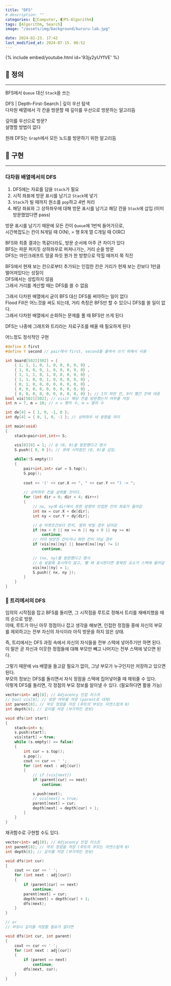 ```yaml
---
title: "DFS"
# description: ""
categories: [💫Computer, 🌓PS-Algorithm]
tags: [Algorithm, Search]
image: "/assets/img/background/kururu-lab.jpg"

date: 2024-02-23. 17:42
last_modified_at: 2024-07-15. 06:52
---
```


{% include embed/youtube.html id='93jy2yUYfVE' %}

## 💫 정의

---

BFS에서 `Queue` 대신 `Stack`을 쓰는  

DFS | Depth-First-Search | 깊이 우선 탐색  
다차원 배열에서 각 칸을 방문할 때 깊이를 우선으로 방문하는 알고리듬  

깊이를 우선으로 방문?  
설명할 방법이 없다  

원래 DFS는 `Graph`에서 모든 노드를 방문하기 위한 알고리듬  

## 💫 구현

---

### 다차원 배열에서의 DFS

1. DFS에는 자료를 담을 `Stack`가 필요
2. 시작 좌표에 방문 표시를 남기고 `Stack`에 넣기
3. `Stack`가 빌 때까지 원소를 `pop`하고 4번 처리
4. 해당 좌표와 그 상하좌우에 대해 방문 표시를 남기고 해당 칸을 `Stack`에 삽입 (이미 방문했었다면 pass)

방문 표시를 남기기 때문에 모든 칸이 `Queue`에 1번씩 들어가므로,  
시간복잡도는 칸이 N개일 때 O(N), = 행 R개 열 C개일 때 O(RC)  

BFS와 최종 결과는 똑같더라도, 방문 순서에 아주 큰 차이가 있다  
BFS는 파문 퍼지듯 상하좌우로 퍼져나가는, 거리 순을 방문  
DFS는 마인크래프트 땅굴 파듯 뭔가 한 방향으로 막힐 때까지 쭉 직진  

BFS에서 현재 보는 칸으로부터 추가되는 인접한 칸은 거리가 현재 보는 칸보다 1만큼 떨어져있다는 성질이  
DFS에서는 성립하지 않음  
그래서 거리를 계산할 때는 DFS를 쓸 수 없음  

그래서 다차원 배열에서 굳이 BFS 대신 DFS를 써야하는 일이 없다  
Flood Fill은 어느것을 써도 되는데, 거리 측정은 BFS만 할 수 있으니 DFS를 쓸 일이 없다.  
그래서 다차원 배열에서 순회하는 문제를 풀 때 BFS만 쓰게 된다  

DFS는 나중에 그래프와 트리라는 자료구조를 배울 때 필요하게 된다  

어느정도 정석적인 구현  

```cpp
#define X first
#define Y second // pair에서 first, second를 줄여서 쓰기 위해서 사용

int board[502][502] = {
	{ 1, 1, 1, 0, 1, 0, 0, 0, 0, 0} ,
	{ 1, 0, 0, 0, 1, 0, 0, 0, 0, 0} ,
	{ 1, 1, 1, 0, 1, 0, 0, 0, 0, 0} ,
	{ 1, 1, 0, 0, 1, 0, 0, 0, 0, 0} ,
	{ 0, 1, 0, 0, 0, 0, 0, 0, 0, 0} ,
	{ 0, 0, 0, 0, 0, 0, 0, 0, 0, 0} ,
	{ 0, 0, 0, 0, 0, 0, 0, 0, 0, 0} }; // 1이 파란 칸, 0이 빨간 칸에 대응
bool vis[502][502]; // visit 해당 칸을 방문했는지 여부를 저장
int n = 7, m = 10; // n = 행의 수, m = 열의 수

int dx[4] = { 1, 0, -1, 0 };
int dy[4] = { 0, 1, 0, -1 }; // 상하좌우 네 방향을 의미

int main(void)
{
	stack<pair<int,int>> S;

	vis[0][0] = 1; // @ (0, 0)을 방문했다고 명시
	S.push({ 0, 0 }); // 큐에 시작점인 (0, 0)을 삽입.
	
	while(!S.empty())
	{
		pair<int,int> cur = S.top();
		S.pop();
		
		cout << '(' << cur.X << ", " << cur.Y << ") -> ";
		
		// 상하좌우 칸을 살펴볼 것이다.
		for (int dir = 0; dir < 4; dir++)
		{ 
			// nx, ny에 dir에서 정한 방향의 인접한 칸의 좌표가 들어감
			int nx = cur.X + dx[dir];
			int ny = cur.Y + dy[dir];

			// @ 아랫조건보다 먼저, 범위 밖일 경우 넘어감
			if (nx < 0 || nx >= n || ny < 0 || ny >= m)
				continue; 
			// 이미 방문한 칸이거나 파란 칸이 아닐 경우
			if (vis[nx][ny] || board[nx][ny] != 1)
				continue;

			// (nx, ny)를 방문했다고 명시
			// @ 넣을때 표시하지 않고, 뺄 때 표시한다면 중복된 요소가 스택에 들어갈 수 있어서 메모리 초과, 시간 초과가 날 수 있다
			vis[nx][ny] = 1; 
			S.push({ nx, ny });
		}
	}
}
```

### 🫧 트리에서의 DFS

임의의 시작점을 잡고 BFS를 돌리면, 그 시작점을 루트로 정해서 트리를 재배치했을 때의 순으로 방문.  
이때, 루트가 아닌 아무 정점이나 잡고 생각을 해보면, 인접한 정점들 중에 자신의 부모를 제외하고는 전부 자신의 자식이라 아직 방문을 하지 않은 상태.  

즉, 트리에서는 DFS 과정 속에서 자신의 자식들을 전부 스택에 넣어주기만 하면 된다.  
이 말은 곧 자신과 이웃한 정점들에 대해 부모만 빼고 나머지는 전부 스택에 넣으면 된다.  

그렇기 때문에 vis 배열을 들고갈 필요가 없이, 그냥 부모가 누구인지만 저장하고 있으면 된다.  
부모의 정보는 DFS를 돌리면서 자식 정점을 스택에 집어넣어줄 때 채워줄 수 있다.  
이렇게 DFS를 돌리면, 각 정점의 부모 정보를 알아낼 수 있다. (필요하다면 활용 가능)  

```cpp
vector<int> adj[8]; // Adjacency 인접 리스트
// bool vis[8]; // 방문 여부를 저장 (parent로 대체)
int parent[8]; // 부모 정점을 저장 (루트의 부모는 자연스럽게 0)
int depth[8]; // 깊이를 저장 (부가적인 정보)

void dfs(int start)
{
	stack<int> s;
	s.push(start);
	vis[start] = true;
	while (s.empty() == false)
	{
		int cur = s.top();
		s.pop();
		cout << cur << ' ';
		for (int next : adj[cur])
		{
			// if (vis[next])
			if (parent[cur] == next)
				continue;

			s.push(next);
			// vis[next] = true;
			parent[next] = cur;
			depth[next] = depth[cur] + 1;
		}
	}
}
```

재귀함수로 구현할 수도 있다.  

```cpp
vector<int> adj[8]; // Adjacency 인접 리스트
int parent[8]; // 부모 정점을 저장 (루트의 부모는 자연스럽게 0)
int depth[8]; // 깊이를 저장 (부가적인 정보)

void dfs(int cur)
{
	cout << cur << ' ';
	for (int next : adj[cur])
	{
		if (parent[cur] == next)
			continue;
		parent[next] = cur;
		depth[next] = depth[cur] + 1;
		dfs(next);
	}
}

// or
// 부모나 깊이를 저장할 필요가 없다면

void dfs(int cur, int parent)
{
	cout << cur << ' ';
	for (int next : adj[cur])
	{
		if (parent == next)
			continue;
		dfs(next, cur);
	}
}
```
